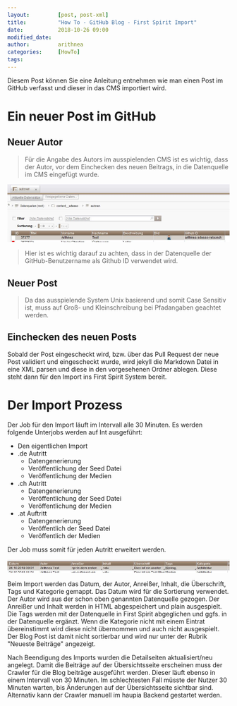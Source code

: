 ```yaml
---
layout:         [post, post-xml]              
title:          "How To - GitHub Blog - First Spirit Import"
date:           2018-10-26 09:00
modified_date: 
author:         arithnea 
categories:     [HowTo]
tags:          
---
```


Diesem Post können Sie eine Anleitung entnehmen wie man einen Post im GitHub verfasst und dieser in das CMS importiert wird.

# Ein neuer Post im GitHub
## Neuer Autor
> Für die Angabe des Autors im ausspielenden CMS ist es wichtig, dass der Autor, vor dem Einchecken 
des neuen Beitrags, in die Datenquelle im CMS eingefügt wurde.

![Autoren Datenquellel](/assets/images/posts/autoren_fs.JPG)

> Hier ist es wichtig darauf zu achten, dass in der Datenquelle der GitHub-Benutzername als Github ID verwendet wird.

## Neuer Post
>Da das ausspielende System Unix basierend  und somit Case Sensitiv ist, muss auf Groß- und Kleinschreibung bei Pfadangaben geachtet werden.

## Einchecken des neuen Posts
Sobald der Post eingescheckt wird, bzw. über das Pull Request der neue Post validiert und eingescheckt wurde, wird jekyll die Markdown Datei
in eine XML parsen und diese in den vorgesehenen Ordner ablegen.
Diese steht dann für den Import ins First Spirit System bereit.

# Der Import Prozess
Der Job für den Import läuft im Intervall alle 30 Minuten.
Es werden folgende Unterjobs werden auf Int ausgeführt:
* Den eigentlichen Import
* .de Autritt
  * Datengenerierung
  * Veröffentlichung der Seed Datei
  * Veröffentlichung der Medien
* .ch Autritt
  * Datengenerierung
  * Veröffentlichung der Seed Datei
  * Veröffentlichung der Medien
* .at Auftritt
  * Datengenerierung
  * Veröffentlich der Seed Datei
  * Veröffentlich der Medien

Der Job muss somit für jeden Autritt erweitert werden.

![Github Datenquellel](/assets/images/posts/github_datenquelle_fs.JPG)

Beim Import werden das Datum, der Autor, Anreißer, Inhalt, die Überschrift, Tags und Kategorie gemappt.
Das Datum wird für die Sortierung verwendet. Der Autor wird aus der schon oben genannten Datenquelle gezogen.
Der Anreißer und Inhalt werden in HTML abgespeichert und plain ausgespielt. Die Tags werden mit der Datenquelle in First Spirit
abgeglichen und ggfs. in der Datenquelle ergänzt. Wenn die Kategorie nicht mit einem Eintrat übereinstimmt wird diese nicht übernommen und auch nicht ausgespielt.
Der Blog Post ist damit nicht sortierbar und wird nur unter der Rubrik "Neueste Beiträge" angezeigt.

Nach Beendigung des Imports wurden die Detailseiten aktualisiert/neu angelegt. 
Damit die Beiträge auf der Übersichtsseite erscheinen muss der Crawler für die Blog beiträge ausgeführt werden. Dieser läuft ebenso in einem Intervall von 30 Minuten.
Im schlechtesten Fall müsste der Nutzer 30 Minuten warten, bis Änderungen auf der Übersichtsseite sichtbar sind. Alternativ kann der Crawler manuell im haupia Backend gestartet werden.

